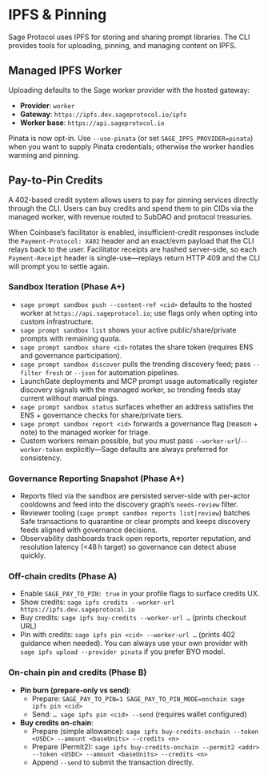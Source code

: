 # IPFS & Pinning

Sage Protocol uses IPFS for storing and sharing prompt libraries. The CLI provides tools for uploading, pinning, and managing content on IPFS.

## Managed IPFS Worker

Uploading defaults to the Sage worker provider with the hosted gateway:

-   **Provider**: `worker`
-   **Gateway**: `https://ipfs.dev.sageprotocol.io/ipfs`
-   **Worker base**: `https://api.sageprotocol.io`

Pinata is now opt-in. Use `--use-pinata` (or set `SAGE_IPFS_PROVIDER=pinata`) when you want to supply Pinata credentials; otherwise the worker handles warming and pinning.

## Pay-to-Pin Credits

A 402-based credit system allows users to pay for pinning services directly through the CLI. Users can buy credits and spend them to pin CIDs via the managed worker, with revenue routed to SubDAO and protocol treasuries.

When Coinbase’s facilitator is enabled, insufficient-credit responses include the `Payment-Protocol: X402` header and an exact/evm payload that the CLI relays back to the user. Facilitator receipts are hashed server-side, so each `Payment-Receipt` header is single-use—replays return HTTP 409 and the CLI will prompt you to settle again.

### Sandbox Iteration (Phase A+)

-   `sage prompt sandbox push --content-ref <cid>` defaults to the hosted worker at `https://api.sageprotocol.io`; use flags only when opting into custom infrastructure.
-   `sage prompt sandbox list` shows your active public/share/private prompts with remaining quota.
-   `sage prompt sandbox share <id>` rotates the share token (requires ENS and governance participation).
-   `sage prompt sandbox discover` pulls the trending discovery feed; pass `--filter fresh` or `--json` for automation pipelines.
-   LaunchGate deployments and MCP prompt usage automatically register discovery signals with the managed worker, so trending feeds stay current without manual pings.
-   `sage prompt sandbox status` surfaces whether an address satisfies the ENS + governance checks for share/private tiers.
-   `sage prompt sandbox report <id>` forwards a governance flag (reason + note) to the managed worker for triage.
-   Custom workers remain possible, but you must pass `--worker-url`/`--worker-token` explicitly—Sage defaults are always preferred for consistency.

### Governance Reporting Snapshot (Phase A+)

-   Reports filed via the sandbox are persisted server-side with per-actor cooldowns and feed into the discovery graph’s `needs-review` filter.
-   Reviewer tooling (`sage prompt sandbox reports list|review`) batches Safe transactions to quarantine or clear prompts and keeps discovery feeds aligned with governance decisions.
-   Observability dashboards track open reports, reporter reputation, and resolution latency (<48 h target) so governance can detect abuse quickly.

### Off-chain credits (Phase A)

-   Enable `SAGE_PAY_TO_PIN: true` in your profile flags to surface credits UX.
-   Show credits: `sage ipfs credits --worker-url https://ipfs.dev.sageprotocol.io`
-   Buy credits: `sage ipfs buy-credits --worker-url …` (prints checkout URL)
-   Pin with credits: `sage ipfs pin <cid> --worker-url …` (prints 402 guidance when needed). You can always use your own provider with `sage ipfs upload --provider pinata` if you prefer BYO model.

### On-chain pin and credits (Phase B)

-   **Pin burn (prepare-only vs send)**:
    -   Prepare: `SAGE_PAY_TO_PIN=1 SAGE_PAY_TO_PIN_MODE=onchain sage ipfs pin <cid>`
    -   Send:    `… sage ipfs pin <cid> --send` (requires wallet configured)
-   **Buy credits on-chain**:
    -   Prepare (simple allowance): `sage ipfs buy-credits-onchain --token <USDC> --amount <baseUnits> --credits <n>`
    -   Prepare (Permit2): `sage ipfs buy-credits-onchain --permit2 <addr> --token <USDC> --amount <baseUnits> --credits <n>`
    -   Append `--send` to submit the transaction directly.
